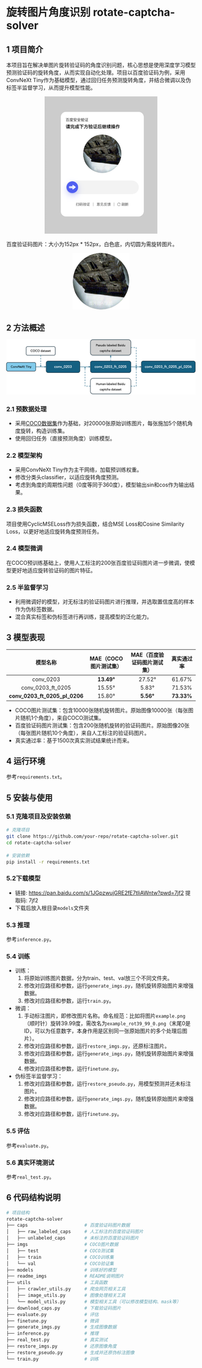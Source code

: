# 旋转图片角度识别 rotate-captcha-solver

## 1 项目简介

本项目旨在解决单图片旋转验证码的角度识别问题，核心思想是使用深度学习模型预测验证码的旋转角度，从而实现自动化处理。项目以百度验证码为例，采用ConvNeXt Tiny作为基础模型，通过回归任务预测旋转角度，并结合微调以及伪标签半监督学习，从而提升模型性能。

<div align="center">
  <img src="readme_imgs/example1.png" width="300">
</div>

百度验证码图片：大小为152px * 152px，白色底，内切圆为需旋转图片。

<div align="center">
  <img src="readme_imgs/example2.png" width="150">
</div>

## 2 方法概述

<div align="center">
  <img src="readme_imgs/pipeline.png">
</div>

### 2.1 预数据处理

- 采用[COCO数据集](https://www.kaggle.com/datasets/awsaf49/coco-2017-dataset/data)作为基础，对20000张原始训练图片，每张施加5个随机角度旋转，构造训练集。
- 使用回归任务（直接预测角度）训练模型。

### 2.2 模型架构

- 采用ConvNeXt Tiny作为主干网络，加载预训练权重。
- 修改分类头classifier，以适应旋转角度预测。
- 考虑到角度的周期性问题（0度等同于360度），模型输出sin和cos作为输出结果。

### 2.3 损失函数

项目使用CyclicMSELoss作为损失函数，结合MSE Loss和Cosine Similarity Loss，以更好地适应旋转角度预测任务。

### 2.4 模型微调

在COCO预训练基础上，使用人工标注的200张百度验证码图片进一步微调，使模型更好地适应旋转验证码的图片特征。

### 2.5 半监督学习

- 利用微调好的模型，对无标注的验证码图片进行推理，并选取置信度高的样本作为伪标签数据。
- 混合真实标签和伪标签进行再训练，提高模型的泛化能力。

## 3 模型表现

|          **模型名称**         | **MAE（COCO图片测试集）** | **MAE（百度验证码图片测试集）** | **真实通过率** |
|:-----------------------------:|:-------------------------:|:-------------------------------:|:--------------:|
|           conv_0203           |         **13.49°**        |              27.52°             |     61.67%     |
|       conv_0203_ft_0205       |           15.55°          |              5.83°              |     71.53%     |
| **conv_0203_ft_0205_pl_0206** |           15.80°          |            **5.56°**            |   **73.33%**   |

- COCO图片测试集：包含10000张随机旋转图片。原始图像10000张（每张图片随机1个角度），来自COCO测试集。
- 百度验证码图片测试集：包含200张随机旋转的验证码图片。原始图像20张（每张图片随机10个角度），来自人工标注的验证码图片。
- 真实通过率：基于1500次真实测试结果统计而来。

## 4 运行环境

参考`requirements.txt`。

## 5 安装与使用

### 5.1 克隆项目及安装依赖

```bash
# 克隆项目
git clone https://github.com/your-repo/rotate-captcha-solver.git
cd rotate-captcha-solver

# 安装依赖
pip install -r requirements.txt
```

### 5.2下载模型

- 链接: https://pan.baidu.com/s/1JGpzwujGRE2fE7tIiAWntw?pwd=7jf2 提取码: 7jf2
- 下载后放入根目录`models`文件夹

### 5.3 推理

参考`inference.py`。

### 5.4 训练
- 训练：
  1. 将原始训练图片数据，分为train、test、val放三个不同文件夹。
  2. 修改对应路径和参数，运行`generate_imgs.py`，随机旋转原始图片来增强数据。
  3. 修改对应路径和参数，运行`train.py`。
- 微调：
  1. 手动标注图片，即修改图片名称。命名规范：比如将图片`example.png`（顺时针）旋转39.99度，需改名为`example_rot39_99_0.png`（末尾0是ID，可以为任意数字，本身作用是区别同一张原始图片的多个处理后图片）。
  2. 修改对应路径和参数，运行`restore_imgs.py`，还原标注图片。
  3. 修改对应路径和参数，运行`generate_imgs.py`，随机旋转原始图片来增强数据。
  4. 修改对应路径和参数，运行`finetune.py`。
- 伪标签半监督学习：
  1. 修改对应路径和参数，运行`restore_pseudo.py`，用模型预测并还未标注图片。
  2. 修改对应路径和参数，运行`generate_imgs.py`，随机旋转原始图片来增强数据。
  3. 修改对应路径和参数，运行`finetune.py`。

### 5.5 评估

参考`evaluate.py`。

### 5.6 真实环境测试

参考`real_test.py`。

## 6 代码结构说明

```bash
# 项目结构
rotate-captcha-solver
├── caps                     # 百度验证码图片数据
│   ├── raw_labeled_caps     # 人工标注的百度验证码图片
│   ├── unlabeled_caps       # 未标注的百度验证码图片
├── imgs                     # COCO图片数据
│   ├── test                 # COCO测试集
│   ├── train                # COCO训练集
│   └── val                  # COCO验证集
├── models                   # 训练好的模型
├── readme_imgs              # README说明图片
├── utils                    # 工具函数
│   ├── crawler_utils.py     # 爬虫网页相关工具
│   ├── image_utils.py       # 图像处理相关工具
│   └── model_utils.py       # 模型相关工具（可以修改模型结构、mask等）
├── download_caps.py         # 下载验证码图片
├── evaluate.py              # 评估
├── finetune.py              # 微调
├── generate_imgs.py         # 生成图像数据
├── inference.py             # 推理
├── real_test.py             # 真实测试
├── restore_imgs.py          # 还原图像角度
├── restore_pseudo.py        # 生成并还原伪标注图像
└── train.py                 # 训练
```
